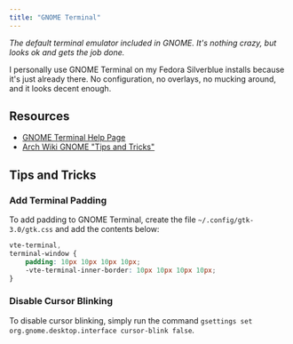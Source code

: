 ```yaml
---
title: "GNOME Terminal"
---
```


*The default terminal emulator included in GNOME. It's nothing crazy, but looks ok and gets the job done.*

I personally use GNOME Terminal on my Fedora Silverblue installs because it's just already there. No configuration, no overlays, no mucking around, and it looks decent enough.

## Resources
- [GNOME Terminal Help Page](https://help.gnome.org/users/gnome%2Dterminal/stable/)
- [Arch Wiki GNOME "Tips and Tricks"](https://wiki.archlinux.org/title/GNOME/Tips_and_tricks#Terminal)

## Tips and Tricks

### Add Terminal Padding

To add padding to GNOME Terminal, create the file `~/.config/gtk-3.0/gtk.css` and add the contents below:

```css
vte-terminal,
terminal-window {
    padding: 10px 10px 10px 10px;
    -vte-terminal-inner-border: 10px 10px 10px 10px;
}
```

### Disable Cursor Blinking

To disable cursor blinking, simply run the command `gsettings set org.gnome.desktop.interface cursor-blink false`. 